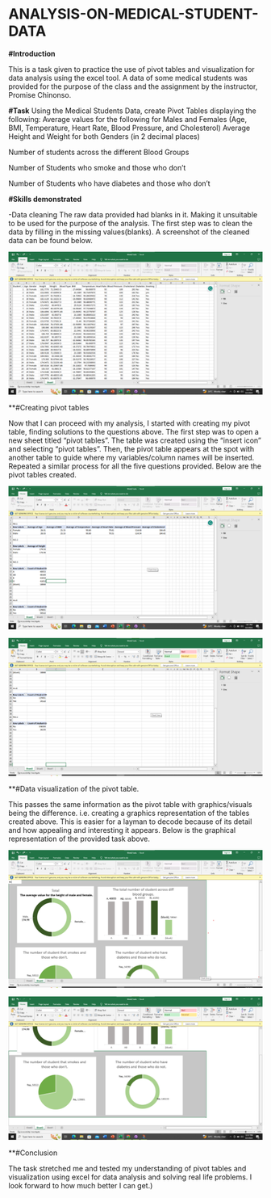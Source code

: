 # ANALYSIS-ON-MEDICAL-STUDENT-DATA
**#Introduction**

This is a task given to practice the use of pivot tables and visualization for data analysis using the excel tool. A data of some medical students was provided for the purpose of the class and the assignment by the instructor, Promise Chinonso.

**#Task**
Using the Medical Students Data, create Pivot Tables displaying the following:
	Average values for the following for Males and Females (Age, BMI, Temperature, Heart Rate, Blood Pressure, and Cholesterol)
 Average Height and Weight for both Genders (in 2 decimal places)
	
 Number of students across the different Blood Groups
	
 Number of Students who smoke and those who don’t
	
 Number of Students who have diabetes and those who don’t

**#Skills demonstrated**

-Data cleaning
The raw data provided had blanks in it. Making it unsuitable to be used for the purpose of the analysis. The first step was to clean the data by filling in the missing values(blanks).
A screenshot of the cleaned data can be found below.

![](datapage.png)

**#Creating pivot tables

Now that I can proceed with my analysis, I started with creating my pivot table, finding solutions to the questions above.
The first step was to open a new sheet titled “pivot tables”.
The table was created using the “insert icon” and selecting “pivot tables”. 
Then, the pivot table appears at the spot with another table to guide where my variables/column names will be inserted.
Repeated a similar process for all the five questions provided.
Below are the pivot tables created.

![](pivot1.png)

![](pivot2.png)

**#Data visualization of the pivot table.

This passes the same information as the pivot table with graphics/visuals being the difference. i.e. creating a graphics representation of the tables created above. This is easier for a layman to decode because of its detail and how appealing and interesting it appears.
Below is the graphical representation of the provided task above.

![](visual1.png)

![](visual2.png)

**#Conclusion

The task stretched me and tested my understanding of pivot tables and visualization using excel for data analysis and solving real life problems. I look forward to how much better I can get.)






